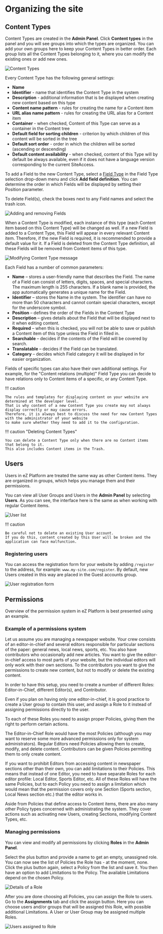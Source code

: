 # Organizing the site

## Content Types

Content Types are created in the **Admin Panel**.
Click **Content types** in the panel and you will see groups into which the types are organized.
You can add your own groups here to keep your Content Types in better order.
Each group lists all the Content Types belonging to it, where you can modify the existing ones or add new ones.

![Content Types](img/content_types.png "Content Types")

Every Content Type has the following general settings:

- **Name**
- **Identifier** - name that identifies the Content Type in the system
- **Description** - additional information that is be displayed when creating new content based on this type
- **Content name pattern** - rules for creating the name for a Content item
- **URL alias name pattern** - rules for creating the URL alias for a Content item
- **Container** - when checked, Content of this Type can serve as a container in the Content tree
- **Default field for sorting children** - criterion by which children of this content will be sorted in the tree
- **Default sort order** - order in which the children will be sorted (ascending or descending)
- **Default content availability** - when checked, content of this Type will by default be always available,
even if it does not have a language version corresponding to the current SiteAccess.

To add a Field to the new Content Type, select a [Field Type](content_model.md#fields-and-field-types)
in the Field Type selection drop-down menu and click **Add field definition**.
You can determine the order in which Fields will be displayed by setting their Position parameter.

To delete Field(s), check the boxes next to any Field names and select the trash icon.

![Adding and removing Fields](img/add_field.png "Adding and removing Fields")

When a Content Type is modified, each instance of this type (each Content item based on this Content Type) will be changed as well.
If a new Field is added to a Content Type, this Field will appear in every relevant Content item.
Therefore, if the new Field is required, it is recommended to provide a default value for it.
If a Field is deleted from the Content Type definition, all these Fields will be removed from Content items of this type.

![Modifying Content Type message](img/notification_ct.png "Modifying Content Type message")

Each Field has a number of common parameters:

- **Name** – stores a user-friendly name that describes the Field.
The name of a Field can consist of letters, digits, spaces, and special characters.
The maximum length is 255 characters. If a blank name is provided, the app automatically generates a unique name for the Field.
- **Identifier** – stores the Name in the system. The identifier can have no more than 50 characters
and cannot contain special characters, except for the underscore symbol.
- **Position** – defines the order of the Fields in the Content Type
- **Description** – gives details about the Field that will be displayed next to it when editing content.
- **Required** – when this is checked, you will not be able to save or publish a Content item of this type unless the Field in filled in.
- **Searchable** – decides if the contents of the Field will be covered by search.
- **Translatable** – decides if the Field can be translated.
- **Category** – decides which Field category it will be displayed in for easier organization.

Fields of specific types can also have their own additional settings.
For example, for the "Content relations (multiple)" Field Type you can decide
to have relations only to Content items of a specific, or any Content Type.

!!! caution

    The rules and templates for displaying content on your website are determined at the developer level.
    That is why content of a new Content Type you create may not always display correctly or may cause errors.
    Therefore, it is always best to discuss the need for new Content Types with the administrator of your website
    to make sure whether they need to add it to the configuration.

!!! caution "Deleting Content Types"

    You can delete a Content Type only when there are no Content items that belong to it.
    This also includes Content items in the Trash.

## Users

Users in eZ Platform are treated the same way as other Content items.
They are organized in groups, which helps you manage them and their permissions.

You can view all User Groups and Users in the **Admin Panel** by selecting **Users**.
As you can see, the interface here is the same as when working with regular Content items.

![User list](img/users.png "User list")

!!! caution

    Be careful not to delete an existing User account.
    If you do this, content created by this User will be broken and the application can face malfunction.

### Registering users

You can access the registration form for your website by adding `/register` to the address,
for example: `www.my-site.com/register`. By default, new Users created in this way are placed in the Guest accounts group.

![User registration form](img/register_user.png "User registration form")

## Permissions

Overview of the permission system in eZ Platform is best presented using an example.

### Example of a permissions system

Let us assume you are managing a newspaper website. Your crew consists of an editor-in-chief
and several editors responsible for particular sections of the paper: general news, local news, sports, etc.
You also have contributors who occasionally add new articles.
You want to give the editor-in-chief access to most parts of your website,
but the individual editors will only work with their own sections.
To the contributors you want to give the permissions to create new content, but not to modify or delete the existing content.

In order to have this setup, you need to create a number of different Roles: Editor-in-Chief, different Editor(s), and Contributor.

Even if you plan on having only one editor-in-chief, it is good practice to create a User group to contain this user,
and assign a Role to it instead of assigning permissions directly to the user.

To each of these Roles you need to assign proper Policies, giving them the right to perform certain actions.

The Editor-in-Chief Role would have the most Policies (although you may want to reserve some more advanced permissions only for system administrators).
Regular Editors need Policies allowing them to create, modify, and delete content.
Contributors can be given Policies permitting them to only create content.

If you want to prohibit Editors from accessing content in newspaper sections other than their own, you can add limitations to their Policies.
This means that instead of one Editor, you need to have separate Roles for each editor profile:
Local Editor, Sports Editor, etc. All of these Roles will have the same Policies,
but to each Policy you need to assign a limitation which would mean that the permission covers only one Section
(Sports section, Local News section etc.) that the editor works in.

Aside from Policies that define access to Content items, there are also many other Policy types concerned with administrating the system.
They cover actions such as activating new Users, creating Sections, modifying Content Types, etc.

### Managing permissions

You can view and modify all permissions by clicking **Roles** in the **Admin Panel**.

Select the plus button and provide a name to get an empty, unassigned role.
You can now see the list of Policies the Role has - at the moment, none.
Click the plus button again, select a Policy from the list and save it.
You then have an option to add Limitations to the Policy. The available Limitations depend on the chosen Policy.

![Details of a Role](img/role_details.png "Details of a Role")

After you are done choosing all Policies, you can assign the Role to users.
Go to the **Assignments** tab and click the assign button.
Here you can choose users and/or groups that will be assigned this Role, with possible additional Limitations.
A User or User Group may be assigned multiple Roles.

![Users assigned to Role](img/users_assigned.png "Users assigned to Role")
